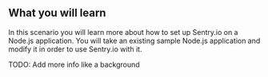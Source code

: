 ## What you will learn ##

In this scenario you will learn more about how to set up Sentry.io on a Node.js application. 
You will take an existing sample Node.js application and modify it in order to use Sentry.io with it. 


TODO: Add more info like a background
